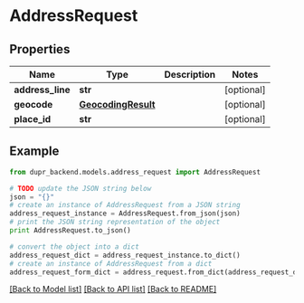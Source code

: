 # AddressRequest


## Properties
Name | Type | Description | Notes
------------ | ------------- | ------------- | -------------
**address_line** | **str** |  | [optional] 
**geocode** | [**GeocodingResult**](GeocodingResult.md) |  | [optional] 
**place_id** | **str** |  | [optional] 

## Example

```python
from dupr_backend.models.address_request import AddressRequest

# TODO update the JSON string below
json = "{}"
# create an instance of AddressRequest from a JSON string
address_request_instance = AddressRequest.from_json(json)
# print the JSON string representation of the object
print AddressRequest.to_json()

# convert the object into a dict
address_request_dict = address_request_instance.to_dict()
# create an instance of AddressRequest from a dict
address_request_form_dict = address_request.from_dict(address_request_dict)
```
[[Back to Model list]](../README.md#documentation-for-models) [[Back to API list]](../README.md#documentation-for-api-endpoints) [[Back to README]](../README.md)


